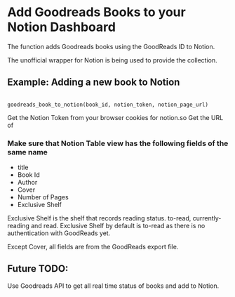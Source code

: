 # Add Goodreads Books to your Notion Dashboard

The function adds Goodreads books using the GoodReads ID to Notion.

The unofficial wrapper for Notion is being used to provide the collection.

## Example: Adding a new book to Notion

```

goodreads_book_to_notion(book_id, notion_token, notion_page_url)

```

Get the Notion Token from your browser cookies for notion.so
Get the URL of 


### Make sure that Notion Table view has the following fields of the same name

- title
- Book Id
- Author
- Cover
- Number of Pages
- Exclusive Shelf

Exclusive Shelf is the shelf that records reading status. to-read, currently-reading and read.
Exclusive Shelf by default is to-read as there is no authentication with GoodReads yet.

Except Cover, all fields are from the GoodReads export file.

## Future TODO:

Use Goodreads API to get all real time status of books and add to Notion.